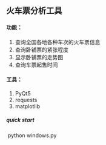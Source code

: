 ## 火车票分析工具

#### 功能：

1.  查询全国各地各种车次的火车票信息
2.  查询卧铺票的紧张程度
3.  显示卧铺票的走势图
4.  查询车票起售时间

#### 工具：

1. PyQt5
2. requests
3. matplotlib

##### quick start

​	python windows.py





​    


